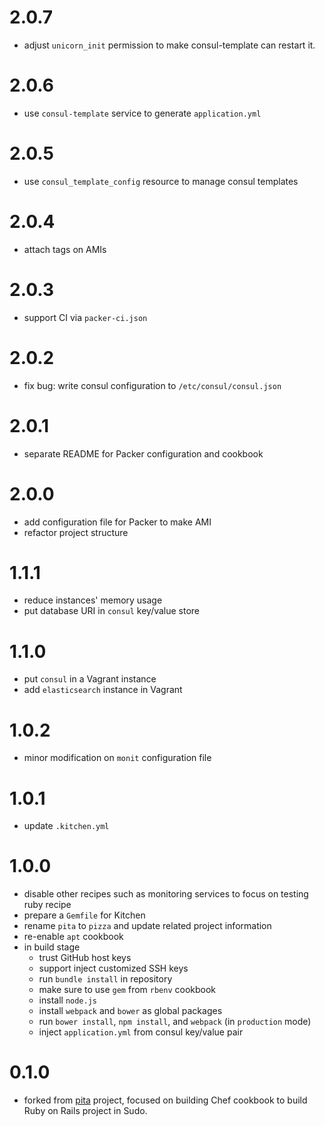 # 2.0.7

* adjust `unicorn_init` permission to make consul-template can restart it.

# 2.0.6

* use `consul-template` service to generate `application.yml`

# 2.0.5

* use `consul_template_config` resource to manage consul templates

# 2.0.4

* attach tags on AMIs

# 2.0.3

* support CI via `packer-ci.json`

# 2.0.2

* fix bug: write consul configuration to `/etc/consul/consul.json`

# 2.0.1

* separate README for Packer configuration and cookbook

# 2.0.0

* add configuration file for Packer to make AMI
* refactor project structure

# 1.1.1

* reduce instances' memory usage
* put database URI in `consul` key/value store

# 1.1.0

* put `consul` in a Vagrant instance
* add `elasticsearch` instance in Vagrant

# 1.0.2

* minor modification on `monit` configuration file

# 1.0.1

* update `.kitchen.yml`

# 1.0.0

* disable other recipes such as monitoring services to focus on testing ruby recipe
* prepare a `Gemfile` for Kitchen
* rename `pita` to `pizza` and update related project information
* re-enable `apt` cookbook
* in build stage
    * trust GitHub host keys
    * support inject customized SSH keys
    * run `bundle install` in repository
    * make sure to use `gem` from `rbenv` cookbook
    * install `node.js`
    * install `webpack` and `bower` as global packages
    * run `bower install`, `npm install`, and `webpack` (in `production` mode)
    * inject `application.yml` from consul key/value pair

# 0.1.0

* forked from [pita](https://github.com/sudo-recruit/pita) project, focused on building Chef cookbook to build Ruby on Rails project in Sudo.
